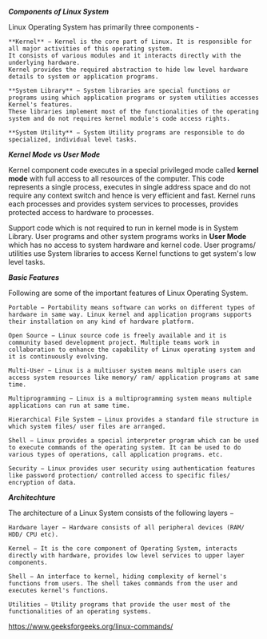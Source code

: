 ***Components of Linux System***

Linux Operating System has primarily three components -

    **Kernel** − Kernel is the core part of Linux. It is responsible for all major activities of this operating system. 
    It consists of various modules and it interacts directly with the underlying hardware. 
    Kernel provides the required abstraction to hide low level hardware details to system or application programs.

    **System Library** − System libraries are special functions or programs using which application programs or system utilities accesses Kernel's features. 
    These libraries implement most of the functionalities of the operating system and do not requires kernel module's code access rights.

    **System Utility** − System Utility programs are responsible to do specialized, individual level tasks.
    
    
***Kernel Mode vs User Mode***

Kernel component code executes in a special privileged mode called **kernel mode** with full access to all resources of the computer. This code 
represents a single process, executes in single address space and do not require any context switch and hence is very efficient and fast. 
Kernel runs each processes and provides system services to processes, provides protected access to hardware to processes.

Support code which is not required to run in kernel mode is in System Library. User programs and other system programs works in **User Mode** which 
has no access to system hardware and kernel code. User programs/ utilities use System libraries to access Kernel functions to get system's low level tasks.

***Basic Features***

Following are some of the important features of Linux Operating System.

    Portable − Portability means software can works on different types of hardware in same way. Linux kernel and application programs supports their installation on any kind of hardware platform.

    Open Source − Linux source code is freely available and it is community based development project. Multiple teams work in collaboration to enhance the capability of Linux operating system and it is continuously evolving.

    Multi-User − Linux is a multiuser system means multiple users can access system resources like memory/ ram/ application programs at same time.

    Multiprogramming − Linux is a multiprogramming system means multiple applications can run at same time.

    Hierarchical File System − Linux provides a standard file structure in which system files/ user files are arranged.

    Shell − Linux provides a special interpreter program which can be used to execute commands of the operating system. It can be used to do various types of operations, call application programs. etc.

    Security − Linux provides user security using authentication features like password protection/ controlled access to specific files/ encryption of data.

***Architechture***

The architecture of a Linux System consists of the following layers −

    Hardware layer − Hardware consists of all peripheral devices (RAM/ HDD/ CPU etc).

    Kernel − It is the core component of Operating System, interacts directly with hardware, provides low level services to upper layer components.

    Shell − An interface to kernel, hiding complexity of kernel's functions from users. The shell takes commands from the user and executes kernel's functions.

    Utilities − Utility programs that provide the user most of the functionalities of an operating systems.
    
https://www.geeksforgeeks.org/linux-commands/
